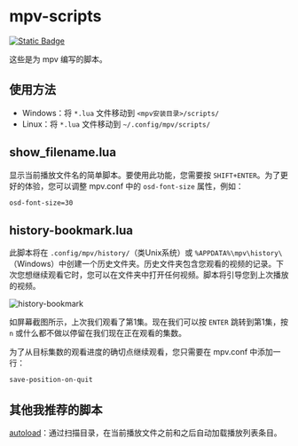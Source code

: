 # mpv-scripts

[![Static Badge](https://img.shields.io/badge/README-English-blue)](./README.md)

这些是为 mpv 编写的脚本。

## 使用方法

- Windows：将 `*.lua` 文件移动到 `<mpv安装目录>/scripts/`
- Linux：将 `*.lua` 文件移动到 `~/.config/mpv/scripts/`

## show_filename.lua

显示当前播放文件名的简单脚本。要使用此功能，您需要按 `SHIFT+ENTER`。为了更好的体验，您可以调整 mpv.conf 中的 `osd-font-size` 属性，例如：

``` txt
osd-font-size=30
```

## history-bookmark.lua

此脚本将在 `.config/mpv/history/`（类Unix系统）或 `%APPDATA%\mpv\history\`（Windows）中创建一个历史文件夹。历史文件夹包含您观看的视频的记录。下次您想继续观看它时，您可以在文件夹中打开任何视频。脚本将引导您到上次播放的视频。

![history-bookmark](./res/history-bookmark.png)

如屏幕截图所示，上次我们观看了第1集。现在我们可以按 `ENTER` 跳转到第1集，按 `n` 或什么都不做以停留在我们现在正在观看的集数。

为了从目标集数的观看进度的确切点继续观看，您只需要在 mpv.conf 中添加一行：

``` txt
save-position-on-quit
```

## 其他我推荐的脚本

[autoload](https//github.com/mpv-player/mpv/blob/master/TOOLS/lua/autoload.lua)：通过扫描目录，在当前播放文件之前和之后自动加载播放列表条目。
